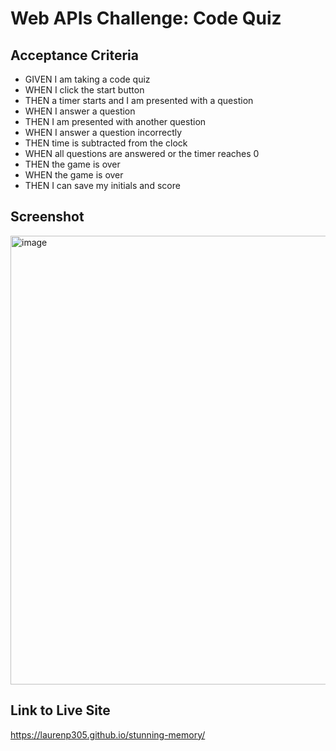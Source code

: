 # Web APIs Challenge: Code Quiz
## Acceptance Criteria
- GIVEN I am taking a code quiz
- WHEN I click the start button
- THEN a timer starts and I am presented with a question
- WHEN I answer a question
- THEN I am presented with another question
- WHEN I answer a question incorrectly
- THEN time is subtracted from the clock
- WHEN all questions are answered or the timer reaches 0
- THEN the game is over
- WHEN the game is over
- THEN I can save my initials and score

## Screenshot 

<img width="718" alt="image" src="https://user-images.githubusercontent.com/106932259/177903684-6b51df8f-fc91-439f-bf8d-029855b89859.png">


## Link to Live Site 

https://laurenp305.github.io/stunning-memory/
